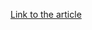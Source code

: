 [Link to the article](https://thehackernews.com/2024/10/russian-romcom-attacks-target-ukrainian.html)
